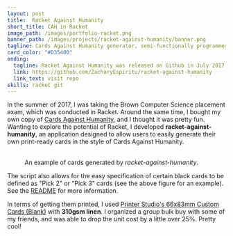 ```yaml
---
layout: post
title:  Racket Against Humanity
short_title: CAH in Racket
image_path: /images/portfolio-racket.png
banner_path: /images/projects/racket-against-humanity/banner.png
tagline: Cards Against Humanity generator, semi-functionally programmed in Racket (because why not?)
card_color: "#D35400"
ending:
  tagline: Racket Against Humanity was released on Github in July 2017.
  link: https://github.com/ZacharyEspiritu/racket-against-humanity
  link_text: visit repo
skills: racket git
---
```


In the summer of 2017, I was taking the Brown Computer Science placement exam, which was conducted in Racket. Around the same time, I bought my own copy of [Cards Against Humanity][cards-against-humanity], and I thought it was pretty fun. Wanting to explore the potential of Racket, I developed **racket-against-humanity**, an application designed to allow users to easily generate their own print-ready cards in the style of Cards Against Humanity.

<figure class="four-screenshot-grid lazyload" data-expand="-20">
    <img class="lazyload card-against-humanity" data-src="/images/projects/racket-against-humanity/black-1.png">
    <img class="lazyload card-against-humanity" data-src="/images/projects/racket-against-humanity/white-1.png">
    <img class="lazyload card-against-humanity" data-src="/images/projects/racket-against-humanity/white-2.png">
    <img class="lazyload card-against-humanity" data-src="/images/projects/racket-against-humanity/white-3.png">
    <figcaption>An example of cards generated by <i>racket-against-humanity</i>.</figcaption>
</figure>

The script also allows for the easy specification of certain black cards to be defined as "Pick 2" or "Pick 3" cards (see the above figure for an example). See the [README][racket-against-humanity] for more information.

In terms of getting them printed, I used [Printer Studio's 66x83mm Custom Cards (Blank)][printer-studio-card-type] with **310gsm linen**. I organized a group bulk buy with some of my friends, and was able to drop the unit cost by a little over 25%. Pretty cool!

[cards-against-humanity]:   https://cardsagainsthumanity.com/
[printer-studio-card-type]: http://www.printerstudio.com/personalized/custom-playing-cards-blank-cards.html
[racket-against-humanity]:  https://github.com/ZacharyEspiritu/racket-against-humanity
